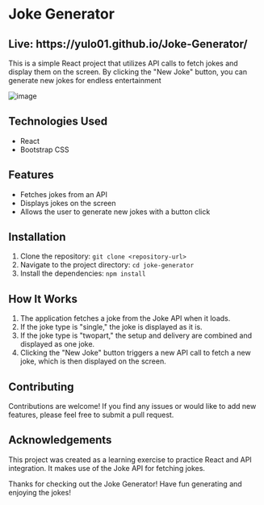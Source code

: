 # Joke Generator

<h2>Live: https://yulo01.github.io/Joke-Generator/</h2>

This is a simple React project that utilizes API calls to fetch jokes and display them on the screen. By clicking the "New Joke" button, you can generate new jokes for endless entertainment

![image](https://github.com/yulo01/test/assets/93291077/e82bcf16-84ad-4257-9e60-141bc530e2c9)

## Technologies Used

- React
- Bootstrap CSS

## Features

- Fetches jokes from an API
- Displays jokes on the screen
- Allows the user to generate new jokes with a button click

## Installation

1. Clone the repository: `git clone <repository-url>`
2. Navigate to the project directory: `cd joke-generator`
3. Install the dependencies: `npm install`


## How It Works

1. The application fetches a joke from the Joke API when it loads.
2. If the joke type is "single," the joke is displayed as it is.
3. If the joke type is "twopart," the setup and delivery are combined and displayed as one joke.
4. Clicking the "New Joke" button triggers a new API call to fetch a new joke, which is then displayed on the screen.

## Contributing

Contributions are welcome! If you find any issues or would like to add new features, please feel free to submit a pull request.

## Acknowledgements

This project was created as a learning exercise to practice React and API integration. It makes use of the Joke API for fetching jokes.



Thanks for checking out the Joke Generator! Have fun generating and enjoying the jokes!

